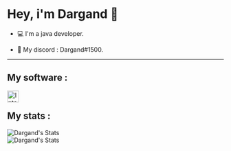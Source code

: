 # Hey, i'm Dargand 👋

- 💻 I'm a java developer.

- 📌 My discord : Dargand#1500.

---

## My software :

<img align="left" alt="Intellij Idea" width="27px" src="https://resources.jetbrains.com/storage/products/intellij-idea/img/meta/intellij-idea_logo_300x300.png"/>
<br/>

## My stats :

<img align="center" alt="Dargand's Stats" src="https://github-readme-stats.vercel.app/api?username=Dargand-Dev&show_icons=true&hide_border=true&theme=tokyonight" />
<br/>
<img align="center" alt="Dargand's Stats" src="https://github-readme-stats.vercel.app/api/top-langs/?username=Dargand-Dev&show_icons=true&layout=compact&hide_border=true&theme=tokyonight" />
